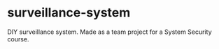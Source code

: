 # surveillance-system
DIY surveillance system. Made as a team project for a System Security course.
